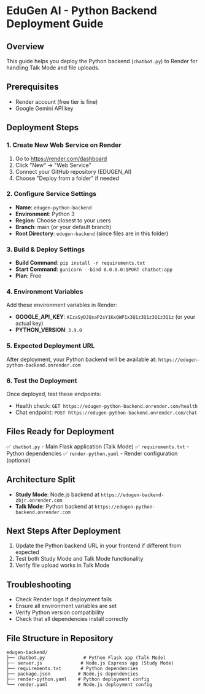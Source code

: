 # EduGen AI - Python Backend Deployment Guide

## Overview

This guide helps you deploy the Python backend (`chatbot.py`) to Render for handling Talk Mode and file uploads.

## Prerequisites

- Render account (free tier is fine)
- Google Gemini API key

## Deployment Steps

### 1. Create New Web Service on Render

1. Go to https://render.com/dashboard
2. Click "New" → "Web Service"
3. Connect your GitHub repository (EDUGEN_AI)
4. Choose "Deploy from a folder" if needed

### 2. Configure Service Settings

- **Name**: `edugen-python-backend`
- **Environment**: Python 3
- **Region**: Choose closest to your users
- **Branch**: main (or your default branch)
- **Root Directory**: `edugen-backend` (since files are in this folder)

### 3. Build & Deploy Settings

- **Build Command**: `pip install -r requirements.txt`
- **Start Command**: `gunicorn --bind 0.0.0.0:$PORT chatbot:app`
- **Plan**: Free

### 4. Environment Variables

Add these environment variables in Render:

- **GOOGLE_API_KEY**: `AIzaSyDJQsaP2sY1KxQWP1x3Q1z3Q1z3Q1z3Q1z` (or your actual key)
- **PYTHON_VERSION**: `3.9.0`

### 5. Expected Deployment URL

After deployment, your Python backend will be available at:
`https://edugen-python-backend.onrender.com`

### 6. Test the Deployment

Once deployed, test these endpoints:

- Health check: `GET https://edugen-python-backend.onrender.com/health`
- Chat endpoint: `POST https://edugen-python-backend.onrender.com/chat`

## Files Ready for Deployment

✅ `chatbot.py` - Main Flask application (Talk Mode)
✅ `requirements.txt` - Python dependencies
✅ `render-python.yaml` - Render configuration (optional)

## Architecture Split

- **Study Mode**: Node.js backend at `https://edugen-backend-zbjr.onrender.com`
- **Talk Mode**: Python backend at `https://edugen-python-backend.onrender.com`

## Next Steps After Deployment

1. Update the Python backend URL in your frontend if different from expected
2. Test both Study Mode and Talk Mode functionality
3. Verify file upload works in Talk Mode

## Troubleshooting

- Check Render logs if deployment fails
- Ensure all environment variables are set
- Verify Python version compatibility
- Check that all dependencies install correctly

## File Structure in Repository

```
edugen-backend/
├── chatbot.py              # Python Flask app (Talk Mode)
├── server.js              # Node.js Express app (Study Mode)
├── requirements.txt       # Python dependencies
├── package.json          # Node.js dependencies
├── render-python.yaml    # Python deployment config
└── render.yaml           # Node.js deployment config
```
